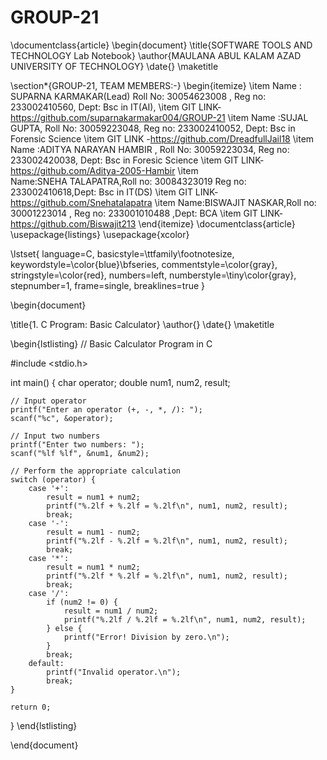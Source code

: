 # GROUP-21
\documentclass{article}
\begin{document}
\title{SOFTWARE TOOLS AND TECHNOLOGY Lab Notebook}
\author{MAULANA ABUL KALAM AZAD UNIVERSITY OF TECHNOLOGY}
\date{}
\maketitle

\section*{GROUP-21, TEAM MEMBERS:-}
\begin{itemize}
    \item Name : SUPARNA KARMAKAR(Lead)
        Roll No: 30054623008 ,
       Reg no: 233002410560, 
       Dept:  Bsc in IT(AI),
       \item GIT LINK- https://github.com/suparnakarmakar004/GROUP-21
    \item Name :SUJAL GUPTA, 
        Roll No: 30059223048,
        Reg no: 233002410052,
        Dept: Bsc in Forensic Science
        \item GIT LINK -https://github.com/DreadfullJail18
    \item Name :ADITYA NARAYAN HAMBIR , 
       Roll No:  30059223034,
       Reg no: 233002420038,
       Dept: Bsc in Foresic Science
       \item GIT LINK-https://github.com/Aditya-2005-Hambir 
    \item Name:SNEHA TALAPATRA,Roll no: 30084323019
Reg no:  233002410618,Dept:   Bsc in IT(DS)
\item GIT LINK-https://github.com/Snehatalapatra
\item Name:BISWAJIT NASKAR,Roll no:  30001223014 , Reg no: 233001010488 ,Dept:  BCA
\item GIT LINK-https://github.com/Biswajit213
\end{itemize}
\documentclass{article}
\usepackage{listings}
\usepackage{xcolor}

\lstset{
    language=C,
    basicstyle=\ttfamily\footnotesize,
    keywordstyle=\color{blue}\bfseries,
    commentstyle=\color{gray},
    stringstyle=\color{red},
    numbers=left,
    numberstyle=\tiny\color{gray},
    stepnumber=1,
    frame=single,
    breaklines=true
}

\begin{document}

\title{1. C Program: Basic Calculator}
\author{}
\date{}
\maketitle

\begin{lstlisting}
// Basic Calculator Program in C

#include <stdio.h>

int main() {
    char operator;
    double num1, num2, result;

    // Input operator
    printf("Enter an operator (+, -, *, /): ");
    scanf("%c", &operator);

    // Input two numbers
    printf("Enter two numbers: ");
    scanf("%lf %lf", &num1, &num2);

    // Perform the appropriate calculation
    switch (operator) {
        case '+':
            result = num1 + num2;
            printf("%.2lf + %.2lf = %.2lf\n", num1, num2, result);
            break;
        case '-':
            result = num1 - num2;
            printf("%.2lf - %.2lf = %.2lf\n", num1, num2, result);
            break;
        case '*':
            result = num1 * num2;
            printf("%.2lf * %.2lf = %.2lf\n", num1, num2, result);
            break;
        case '/':
            if (num2 != 0) {
                result = num1 / num2;
                printf("%.2lf / %.2lf = %.2lf\n", num1, num2, result);
            } else {
                printf("Error! Division by zero.\n");
            }
            break;
        default:
            printf("Invalid operator.\n");
            break;
    }

    return 0;
}
\end{lstlisting}

\end{document}
